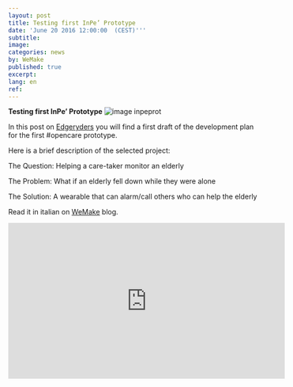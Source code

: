 ```yaml
---
layout: post
title: Testing first InPe’ Prototype
date: 'June 20 2016 12:00:00  (CEST)'''
subtitle:
image:
categories: news
by: WeMake
published: true
excerpt:
lang: en
ref:
---
```


**Testing first InPe’ Prototype**
![image inpeprot](http://wemake.cc/core/uploads/2016/10/OC-img_inp%C3%A82-980x573.jpg)

In this post on [Edgeryders](https://edgeryders.eu/en/opencare-research/prototype01-preliminary-development-plan) you will find a first draft of the development plan for the first #opencare prototype.

Here is a brief description of the selected project:

The Question: Helping a care-taker monitor an elderly

The Problem: What if an elderly fell down while they were alone

The Solution: A wearable that can alarm/call others who can help the elderly

Read it in italian on  [WeMake](http://wemake.cc/2016/07/25/aggiornamenti-da-in-pe-primo-prototipo-opencare/) blog.

<iframe width="560" height="315" src="https://www.youtube.com/embed/z6lobpiFeiU" frameborder="0" allowfullscreen></iframe>
